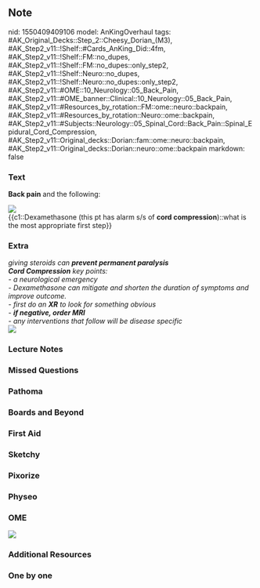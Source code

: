 ## Note
nid: 1550409409106
model: AnKingOverhaul
tags: #AK_Original_Decks::Step_2::Cheesy_Dorian_(M3), #AK_Step2_v11::!Shelf::#Cards_AnKing_Did::4fm, #AK_Step2_v11::!Shelf::FM::no_dupes, #AK_Step2_v11::!Shelf::FM::no_dupes::only_step2, #AK_Step2_v11::!Shelf::Neuro::no_dupes, #AK_Step2_v11::!Shelf::Neuro::no_dupes::only_step2, #AK_Step2_v11::#OME::10_Neurology::05_Back_Pain, #AK_Step2_v11::#OME_banner::Clinical::10_Neurology::05_Back_Pain, #AK_Step2_v11::#Resources_by_rotation::FM::ome::neuro::backpain, #AK_Step2_v11::#Resources_by_rotation::Neuro::ome::backpain, #AK_Step2_v11::#Subjects::Neurology::05_Spinal_Cord::Back_Pain::Spinal_Epidural_Cord_Compression, #AK_Step2_v11::Original_decks::Dorian::fam::ome::neuro::backpain, #AK_Step2_v11::Original_decks::Dorian::neuro::ome::backpain
markdown: false

### Text
<b>Back pain</b> and the following:
<div>
  <div><img src="paste-471041948254209.jpg"></div>
  <div>
    <div>
      {{c1::Dexamethasone (this pt has alarm s/s of <b>cord
      compression</b>)::what is the most appropriate first step}}
    </div>
  </div>
</div>

### Extra
<div>
  <div>
    <i>giving steroids can <b>prevent permanent paralysis</b></i>
  </div>
  <div>
    <i><b>Cord Compression</b> key points:</i>
  </div>
  <div>
    <i>- a neurological emergency</i>
  </div><i>- Dexamethasone can mitigate and shorten the duration of
  symptoms and improve outcome.</i>
  <div>
    <i>- first do an <b>XR</b> to look for something obvious</i>
  </div>
  <div>
    <i>- <b>if negative, order MRI</b></i>
  </div>
  <div>
    <i>- any interventions that follow will be disease specific</i>
    <div>
      <div>
        <div><img src=
        "paste-2851858284547_1395802358422.jpg"></div>
      </div>
    </div>
  </div>
</div>

### Lecture Notes


### Missed Questions


### Pathoma


### Boards and Beyond


### First Aid


### Sketchy


### Pixorize


### Physeo


### OME
<div class="ome-widget">
  <a href=
  "https://onlinemeded.org/spa/neurology/back-pain/acquire?ref=anki">
  <img src="_OME_AnkiFlashcards_Lesson_6.png"></a>
</div>

### Additional Resources


### One by one

